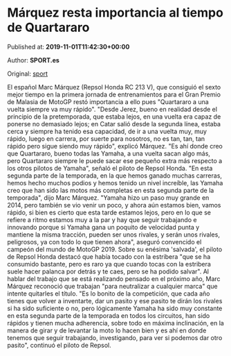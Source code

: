 
# Márquez resta importancia al tiempo de Quartararo

Published at: **2019-11-01T11:42:30+00:00**

Author: **SPORT.es**

Original: [sport](https://www.sport.es/es/noticias/motor/moto-gp/marquez-resta-importancia-tiempo-quartararo-7710135)

El español Marc Márquez (Repsol Honda RC 213 V), que consiguió el sexto mejor tiempo en la primera jornada de entrenamientos para el Gran Premio de Malasia de MotoGP restó importancia a ello pues "Quartararo a una vuelta siempre va muy rápido".
"Desde Jerez, bueno en realidad desde el principio de la pretemporada, que estaba lejos, en una vuelta era capaz de ponerse no demasiado lejos; en Catar salió desde la segunda línea, estaba cerca y siempre ha tenido esa capacidad, de ir a una vuelta muy, muy rápido, luego en carrera, por suerte para nosotros, no es tan, tan, tan rápido pero sigue siendo muy rápido", explicó Márquez.
"Es ahí donde creo que Quartararo, bueno todas las Yamaha, a una vuelta sacan algo más, pero Quartararo siempre le puede sacar ese pequeño extra más respecto a los otros pilotos de Yamaha", señaló el piloto de Repsol Honda.
"En esta segunda parte de la temporada, en la que hemos ganado muchas carreras, hemos hecho muchos podios y hemos tenido un nivel increíble, las Yamaha creo que han sido las motos más completas en esta segunda parte de la temporada", dijo Marc Márquez.
"Yamaha hizo un paso muy grande en 2014, pero también se vio venir un poco, y ahora aún estamos bien, vamos rápido, si bien es cierto que esta tarde estamos lejos, pero en lo que se refiere a ritmo estamos muy a la par y hay que seguir trabajando e innovando porque si Yamaha gana un poquito de velocidad punta y mantiene la misma tracción, pueden ser unos rivales, y serán unos rivales, peligrosos, ya con todo lo que tienen ahora", aseguró convencido el campeón del mundo de MotoGP 2019.
Sobre su enésima 'salvada', el piloto de Repsol Honda destacó que había tocado con la estribera "que se ha consumido bastante, pero es raro ya que cuando tocas con la estribera suele hacer palanca por detrás y te caes, pero se ha podido salvar".
Al hablar del trabajo que se está realizando pensado en el próximo año, Marc Márquez reconoció que trabajan "para neutralizar a cualquier marca" que intente quitarles el título.
"Es lo bonito de la competición, que cada año tienes que volver a inventarte, dar un pasito y ese pasito te dirán los rivales si ha sido suficiente o no, pero lógicamente Yamaha ha sido muy constante en esta segunda parte de la temporada en todos los circuitos, han sido rápidos y tienen mucha adherencia, sobre todo en máxima inclinación, en la manera de girar y de levantar la moto lo hacen bien y es ahí en donde tenemos que seguir trabajando, investigando, para ver si podemos dar otro pasito", continuó el piloto de Repsol.

